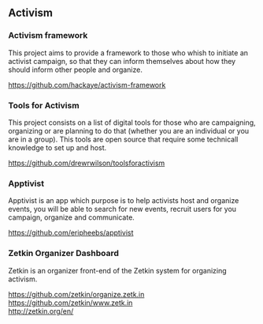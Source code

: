 ## Activism

### Activism framework

This project aims to provide a framework to those who whish to initiate an activist campaign, so that they can inform themselves about how they should inform other people and organize.

https://github.com/hackaye/activism-framework

### Tools for Activism

This project consists on a list of digital tools for those who are campaigning, organizing or are planning to do that (whether you are an individual or you are in a group). This tools are open source that require some technicall knowledge to set up and host.

https://github.com/drewrwilson/toolsforactivism

### Apptivist

Apptivist is an app which purpose is to help activists host and organize events, you will be able to search for new events, recruit users for you campaign, organize and communicate.

https://github.com/eripheebs/apptivist


### Zetkin Organizer Dashboard

Zetkin is an organizer front-end of the Zetkin system for organizing activism.

https://github.com/zetkin/organize.zetk.in   
https://github.com/zetkin/www.zetk.in      
http://zetkin.org/en/      
